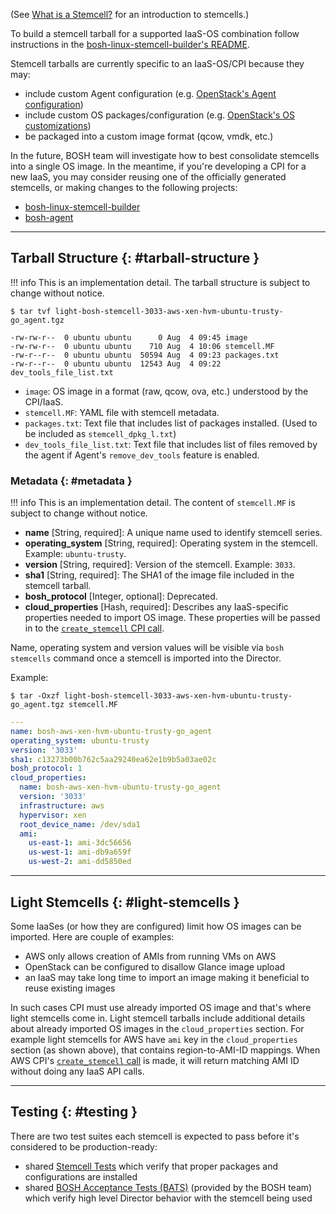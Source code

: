 (See [What is a Stemcell?](stemcell.md) for an introduction to stemcells.)

To build a stemcell tarball for a supported IaaS-OS combination follow instructions in the [bosh-linux-stemcell-builder's README](https://github.com/cloudfoundry/bosh-linux-stemcell-builder/blob/master/README.md).

Stemcell tarballs are currently specific to an IaaS-OS/CPI because they may:

- include custom Agent configuration (e.g. [OpenStack's Agent configuration](https://github.com/cloudfoundry/bosh/blob/ede389a2e112e1b4f2dbc4495c08977da4439483/stemcell_builder/stages/bosh_openstack_agent_settings/apply.sh#L12-L41))
- include custom OS packages/configuration (e.g. [OpenStack's OS customizations](https://github.com/cloudfoundry/bosh/blob/cdd7c7b333d076aa96c648825b1e9ba4ba7a22ba/bosh-stemcell/lib/bosh/stemcell/stage_collection.rb#L93-L94))
- be packaged into a custom image format (qcow, vmdk, etc.)

In the future, BOSH team will investigate how to best consolidate stemcells into a single OS image. In the meantime, if you're developing a CPI for a new IaaS, you may consider reusing one of the officially generated stemcells, or making changes to the following projects:

- [bosh-linux-stemcell-builder](https://github.com/cloudfoundry/bosh-linux-stemcell-builder)
- [bosh-agent](https://github.com/cloudfoundry/bosh-agent)

---
## Tarball Structure {: #tarball-structure }

!!! info
    This is an implementation detail. The tarball structure is subject to change without notice.

```shell
$ tar tvf light-bosh-stemcell-3033-aws-xen-hvm-ubuntu-trusty-go_agent.tgz

-rw-rw-r--  0 ubuntu ubuntu      0 Aug  4 09:45 image
-rw-rw-r--  0 ubuntu ubuntu    710 Aug  4 10:06 stemcell.MF
-rw-r--r--  0 ubuntu ubuntu  50594 Aug  4 09:23 packages.txt
-rw-r--r--  0 ubuntu ubuntu  12543 Aug  4 09:22 dev_tools_file_list.txt
```

* `image`: OS image in a format (raw, qcow, ova, etc.) understood by the CPI/IaaS.
* `stemcell.MF`: YAML file with stemcell metadata.
* `packages.txt`: Text file that includes list of packages installed. (Used to be included as `stemcell_dpkg_l.txt`)
* `dev_tools_file_list.txt`: Text file that includes list of files removed by the agent if Agent's `remove_dev_tools` feature is enabled.

### Metadata {: #metadata }

!!! info
    This is an implementation detail. The content of `stemcell.MF` is subject to change without notice.

* **name** [String, required]: A unique name used to identify stemcell series.
* **operating_system** [String, required]: Operating system in the stemcell. Example: `ubuntu-trusty`.
* **version** [String, required]: Version of the stemcell. Example: `3033`.
* **sha1** [String, required]: The SHA1 of the image file included in the stemcell tarball.
* **bosh_protocol** [Integer, optional]: Deprecated.
* **cloud_properties** [Hash, required]: Describes any IaaS-specific properties needed to import OS image. These properties will be passed in to the [`create_stemcell` CPI call](cpi-api-v1.md#create-stemcell).

Name, operating system and version values will be visible via `bosh stemcells` command once a stemcell is imported into the Director.

Example:

```shell
$ tar -Oxzf light-bosh-stemcell-3033-aws-xen-hvm-ubuntu-trusty-go_agent.tgz stemcell.MF
```

```yaml
---
name: bosh-aws-xen-hvm-ubuntu-trusty-go_agent
operating_system: ubuntu-trusty
version: '3033'
sha1: c13273b00b762c5aa29240ea62e1b9b5a03ae02c
bosh_protocol: 1
cloud_properties:
  name: bosh-aws-xen-hvm-ubuntu-trusty-go_agent
  version: '3033'
  infrastructure: aws
  hypervisor: xen
  root_device_name: /dev/sda1
  ami:
    us-east-1: ami-3dc56656
    us-west-1: ami-db9a659f
    us-west-2: ami-dd5850ed
```

---
## Light Stemcells {: #light-stemcells }

Some IaaSes (or how they are configured) limit how OS images can be imported. Here are couple of examples:

- AWS only allows creation of AMIs from running VMs on AWS
- OpenStack can be configured to disallow Glance image upload
- an IaaS may take long time to import an image making it beneficial to reuse existing images

In such cases CPI must use already imported OS image and that's where light stemcells come in. Light stemcell tarballs include additional details about already imported OS images in the `cloud_properties` section. For example light stemcells for AWS have `ami` key in the `cloud_properties` section (as shown above), that contains region-to-AMI-ID mappings. When AWS CPI's [`create_stemcell` call](cpi-api-v1.md#create-stemcell) is made, it will return matching AMI ID without doing any IaaS API calls.

---
## Testing {: #testing }

There are two test suites each stemcell is expected to pass before it's considered to be production-ready:

- shared [Stemcell Tests](https://github.com/cloudfoundry/bosh-linux-stemcell-builder/tree/master/bosh-stemcell/spec) which verify that proper packages and configurations are installed
- shared [BOSH Acceptance Tests (BATS)](https://github.com/cloudfoundry/bosh/blob/master/docs/running_tests.md#bosh-acceptance-tests-bats) (provided by the BOSH team) which verify high level Director behavior with the stemcell being used
